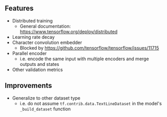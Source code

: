 ## Features

* Distributed training
  * General documentation: https://www.tensorflow.org/deploy/distributed
* Learning rate decay
* Character convolution embedder
  * Blocked by https://github.com/tensorflow/tensorflow/issues/11715
* Parallel encoder
  * i.e. encode the same input with multiple encoders and merge outputs and states
* Other validation metrics

## Improvements

* Generalize to other dataset type
  * i.e. do not assume `tf.contrib.data.TextLineDataset` in the model's `_build_dataset` function
